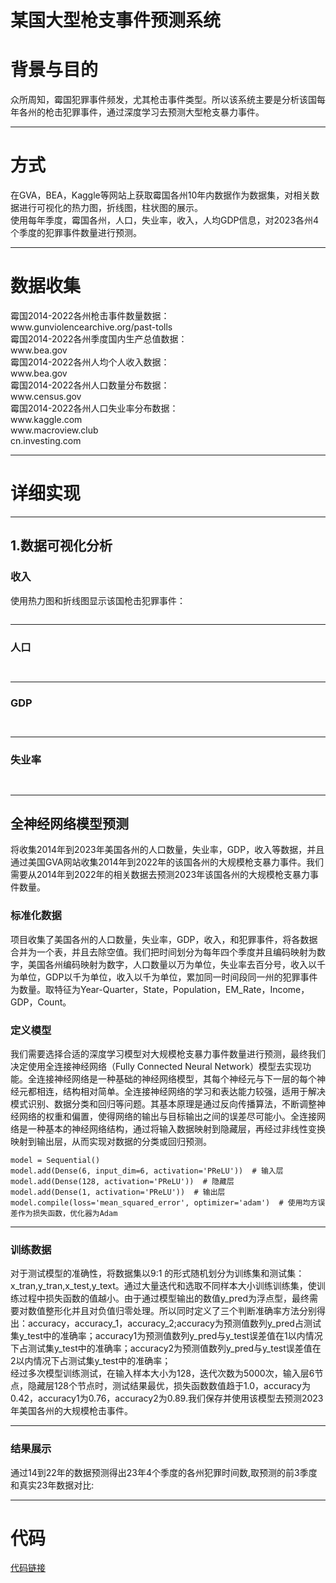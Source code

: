 <!DOCTYPE html>
<html>
<h1 >某国大型枪支事件预测系统</h1>
<h1 id="背景与目的">背景与目的</h1>
<p>众所周知，霉国犯罪事件频发，尤其枪击事件类型。所以该系统主要是分析该国每年各州的枪击犯罪事件，通过深度学习去预测大型枪支暴力事件。</p>
<hr>
<h1 id="方式">方式</h1>
<p>在GVA，BEA，Kaggle等网站上获取霉国各州10年内数据作为数据集，对相关数据进行可视化的热力图，折线图，柱状图的展示。<br>
使用每年季度，霉国各州，人口，失业率，收入，人均GDP信息，对2023各州4个季度的犯罪事件数量进行预测。</p>
<hr>
<h1 id="数据收集">数据收集</h1>
<p>霉国2014-2022各州枪击事件数量数据：<br>
www.gunviolencearchive.org/past-tolls<br>
霉国2014-2022各州季度国内生产总值数据：<br>
www.bea.gov<br>
霉国2014-2022各州人均个人收入数据：<br>
www.bea.gov<br>
霉国2014-2022各州人口数量分布数据：<br>
www.census.gov<br>
霉国2014-2022各州人口失业率分布数据：<br>
www.kaggle.com<br>
www.macroview.club<br>
cn.investing.com</p>
<hr>
<h1 id="详细实现">详细实现</h1>
<hr>
<h2 id="1数据可视化分析">1.数据可视化分析</h2>
<h3 id="收入">收入</h3>
<p>使用热力图和折线图显示该国枪击犯罪事件：<br>
<img src="https://superzlf-evo.github.io/post-images/1705073860104.png" alt="" loading="lazy"></p>
<figure data-type="image" tabindex="1"><img src="https://superzlf-evo.github.io/post-images/1705074194758.png" alt="" loading="lazy"></figure>
<hr>
<h3 id="人口">人口</h3>
<figure data-type="image" tabindex="2"><img src="https://superzlf-evo.github.io/post-images/1705074357200.png" alt="" loading="lazy"></figure>
<figure data-type="image" tabindex="3"><img src="https://superzlf-evo.github.io/post-images/1705074419903.png" alt="" loading="lazy"></figure>
<hr>
<h3 id="gdp">GDP</h3>
<figure data-type="image" tabindex="4"><img src="https://superzlf-evo.github.io/post-images/1705074516893.png" alt="" loading="lazy"></figure>
<figure data-type="image" tabindex="5"><img src="https://superzlf-evo.github.io/post-images/1705074656108.png" alt="" loading="lazy"></figure>
<hr>
<h3 id="失业率">失业率</h3>
<figure data-type="image" tabindex="6"><img src="https://superzlf-evo.github.io/post-images/1705074768486.png" alt="" loading="lazy"></figure>
<figure data-type="image" tabindex="7"><img src="https://superzlf-evo.github.io/post-images/1705074834874.png" alt="" loading="lazy"></figure>
<hr>
<h2 id="全神经网络模型预测">全神经网络模型预测</h2>
<p>将收集2014年到2023年美国各州的人口数量，失业率，GDP，收入等数据，并且通过美国GVA网站收集2014年到2022年的该国各州的大规模枪支暴力事件。我们需要从2014年到2022年的相关数据去预测2023年该国各州的大规模枪支暴力事件数量。</p>
<h3 id="标准化数据">标准化数据</h3>
<p>项目收集了美国各州的人口数量，失业率，GDP，收入，和犯罪事件，将各数据合并为一个表，并且去除空值。我们把时间划分为每年四个季度并且编码映射为数字，美国各州编码映射为数字，人口数量以万为单位，失业率去百分号，收入以千为单位，GDP以千为单位，收入以千为单位，累加同一时间段同一州的犯罪事件为数量。取特征为Year-Quarter，State，Population，EM_Rate，Income，GDP，Count。</p>
<h3 id="定义模型">定义模型</h3>
<p>我们需要选择合适的深度学习模型对大规模枪支暴力事件数量进行预测，最终我们决定使用全连接神经网络（Fully Connected Neural Network）模型去实现功能。全连接神经网络是一种基础的神经网络模型，其每个神经元与下一层的每个神经元都相连，结构相对简单。全连接神经网络的学习和表达能力较强，适用于解决模式识别、数据分类和回归等问题。其基本原理是通过反向传播算法，不断调整神经网络的权重和偏置，使得网络的输出与目标输出之间的误差尽可能小。全连接网络是一种基本的神经网络结构，通过将输入数据映射到隐藏层，再经过非线性变换映射到输出层，从而实现对数据的分类或回归预测。</p>
<pre><code class="language-python">model = Sequential()
model.add(Dense(6, input_dim=6, activation='PReLU'))  # 输入层
model.add(Dense(128, activation='PReLU'))  # 隐藏层
model.add(Dense(1, activation='PReLU'))  # 输出层
model.compile(loss='mean_squared_error', optimizer='adam')  # 使用均方误差作为损失函数，优化器为Adam
</code></pre>
<hr>
<h3 id="训练数据">训练数据</h3>
<p>对于测试模型的准确性，将数据集以9:1 的形式随机划分为训练集和测试集：x_tran,y_tran,x_test,y_text。通过大量迭代和选取不同样本大小训练训练集，使训练过程中损失函数的值越小。由于通过模型输出的数值y_pred为浮点型，最终需要对数值整形化并且对负值归零处理。所以同时定义了三个判断准确率方法分别得出：accuracy，accuracy_1，accuracy_2;accuracy为预测值数列y_pred占测试集y_test中的准确率；accuracy1为预测值数列y_pred与y_test误差值在1以内情况下占测试集y_test中的准确率；accuracy2为预测值数列y_pred与y_test误差值在2以内情况下占测试集y_test中的准确率；<br>
经过多次模型训练测试，在输入样本大小为128，迭代次数为5000次，输入层6节点，隐藏层128个节点时，测试结果最优，损失函数数值趋于1.0，accuracy为0.42，accuracy1为0.76，accuracy2为0.89.我们保存并使用该模型去预测2023年美国各州的大规模枪击事件。</p>
<hr>
<h3 id="结果展示">结果展示</h3>
<p>通过14到22年的数据预测得出23年4个季度的各州犯罪时间数,取预测的前3季度和真实23年数据对比:<br>
<img src="https://superzlf-evo.github.io/post-images/1705077851315.png" alt="" loading="lazy"></p>
<hr>
<h1 id="代码">代码</h1>
<p><a href="https://github.com/superzlf-evo/Massshooting">代码链接</a></p>


  </body>
</html>
